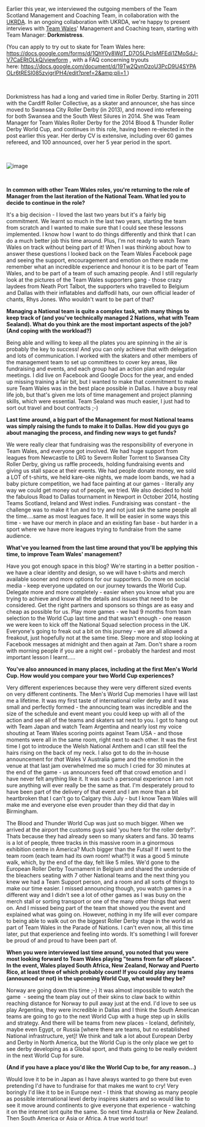 <html><body><p>Earlier this year, we interviewed the outgoing members of the Team Scotland Management and Coaching Team, in collaboration with the <a href="http://ukrda.org.uk">UKRDA</a>. In an ongoing collaboration with UKRDA, we're happy to present interviews with <a href="https://www.facebook.com/teamwalesrollerderby/">Team Wales</a>' Management and Coaching team, starting with Team Manager: <strong>Dorkmistress</strong>.

(You can apply to try out to skate for Team Wales here: <a href="https://docs.google.com/forms/d/1QhY0y8WdT_D7O5LPclsMFEdi1ZMoSdJ-V7CaERtOLkQ/viewform">https://docs.google.com/forms/d/1QhY0y8WdT_D7O5LPclsMFEdi1ZMoSdJ-V7CaERtOLkQ/viewform</a> , with a FAQ concerning tryouts here: <a href="https://docs.google.com/document/d/19Tw2QvnOzoU3PcD9U4SYPAOLr6tRESI085zvigrlPH4/edit?pref=2&amp;pli=1">https://docs.google.com/document/d/19Tw2QvnOzoU3PcD9U4SYPAOLr6tRESI085zvigrlPH4/edit?pref=2&amp;pli=1 </a>)

 

Dorkmistress has had a long and varied time in Roller Derby. Starting in 2011 with the Cardiff Roller Collective, as a skater and announcer, she has since moved to Swansea City Roller Derby (in 2013), and moved into refereeing for both Swansea and the South West Silures in 2014. She was Team Manager for Team Wales Roller Derby for the 2014 Blood &amp; Thunder Roller Derby World Cup, and continues in this role, having been re-elected in the post earlier this year. Her derby CV is extensive, including over 60 games refereed, and 100 announced, over her 5 year period in the sport.

 

<img class=" size-full aligncenter" title="wp-1458819373825" src="http://scottishrollerderbyblog.com/2016/03/wp-1458819373825.jpg" alt="image">

 

<strong>In common with other Team Wales roles, you're returning to the role of Manager from the last iteration of the National Team. What led you to decide to continue in the role? </strong>

It's a big decision - I loved the last two years but it's a fairly big commitment. We learnt so much in the last two years, starting the team from scratch and I wanted to make sure that I could see these lessons implemented. I know how I want to do things differently and think that I can do a much better job this time around. Plus, I'm not ready to watch Team Wales on track without being part of it! When I was thinking about how to answer these questions I looked back on the Team Wales Facebook page and seeing the support, encouragement and emotion on there made me remember what an incredible experience and honour it is to be part of Team Wales, and to be part of a team of such amazing people. And I still regularly look at the pictures of the Team Wales supporters gang - those crazy laydees from Neath Port Talbot, the supporters who travelled to Belgium and Dallas with their inflatables and daffodil hats, our own official leader of chants, Rhys Jones. Who wouldn't want to be part of that?

<strong>Managing a National team is quite a complex task, with many things to keep track of (and you've technically managed 2 Nations, what with Team Sealand). What do you think are the most important aspects of the job? (And coping with the workload?) </strong>

Being able and willing to keep all the plates you are spinning in the air is probably the key to success! And you can only achieve that with delegation and lots of communication. I worked with the skaters and other members of the management team to set up committees to cover key areas, like fundraising and events, and each group had an action plan and regular meetings. I did live on Facebook and Google Docs for the year, and ended up missing training a fair bit, but I wanted to make that commitment to make sure Team Wales was in the best place possible in Dallas. I have a busy real life job, but that's given me lots of time management and project planning skills, which were essential. Team Sealand was much easier, I just had to sort out travel and bout contracts ;-)

<strong>Last time around, a big part of the Management for most National teams was simply raising the funds to make it to Dallas. How did you guys go about managing the process, and finding new ways to get funds?</strong>

We were really clear that fundraising was the responsibility of everyone in Team Wales, and everyone got involved. We had huge support from leagues from Newcastle to LRG to Severn Roller Torrent to Swansea City Roller Derby, giving us raffle proceeds, holding fundraising events and giving us stall space at their events. We had people donate money, we sold a LOT of t-shirts, we held kare-oke nights, we made loom bands, we had a baby picture competition, we had face painting at our games - literally any way we could get money out of people, we tried. We also decided to hold the fabulous Road to Dallas tournament in Newport in October 2014, hosting Teams Scotland, Ireland and West indies. Fundraising was constant - the challenge was to make it fun and to try and not just ask the same people all the time....same as most leagues face. It will be easier in some ways this time - we have our merch in place and an existing fan base - but harder in a sport where we have more leagues trying to fundraise from the same audience.

<strong>What've you learned from the last time around that you'll be applying this time, to improve Team Wales' management?</strong>

Have you got enough space in this blog? We're starting in a better position - we have a clear identity and design, so we will have t-shirts and merch available sooner and more options for our supporters. Do more on social media - keep everyone updated on our journey towards the World Cup. Delegate more and more completely - easier when you know what you are trying to achieve and know all the details and issues that need to be considered. Get the right partners and sponsors so things are as easy and cheap as possible for us. Play more games - we had 9 months from team selection to the World Cup last time and that wasn't enough - one reason we were keen to kick off the National Squad selection process in the UK. Everyone's going to freak out a bit on this journey - we are all allowed a freakout, just hopefully not at the same time. Sleep more and stop looking at Facebook messages at midnight and then again at 7am. Don't share a room with morning people if you are a night owl - probably the hardest and most important lesson I learnt.....

<strong>You've also announced in many places, including at the first Men's World Cup. How would you compare your two World Cup experiences?</strong>

Very different experiences because they were very different sized events on very different continents. The Men's World Cup memories I have will last me a lifetime. It was my first taste of international roller derby and it was small and perfectly formed - the announcing team was incredible and the size of the schedule and event meant you could keep up with all of the action and see all of the teams and skaters sat next to you. I got to hang out with Team Japan and watch Team Argentina and nearly lost my voice shouting at Team Wales scoring points against Team USA - and those moments were all in the same room, right next to each other. It was the first time I got to introduce the Welsh National Anthem and I can still feel the hairs rising on the back of my neck. I also got to do the in-house announcement for *that* Wales V Australia game and the emotion in the venue at that last jam overwhelmed me so much I cried for 30 minutes at the end of the game - us announcers feed off that crowd emotion and I have never felt anything like it. It was such a personal experience I am not sure anything will ever really be the same as that. I'm desperately proud to have been part of the delivery of that event and I am more than a bit heartbroken that I can't go to Calgary this July - but I know Team Wales will make me and everyone else even prouder than they did that day in Birmingham.

The Blood and Thunder World Cup was just so much bigger. When we arrived at the airport the customs guys said 'you here for the roller derby?'. Thats because they had already seen so many skaters and fans. 30 teams is a lot of people, three tracks in this massive room in a ginormous exhibition centre in America? Much bigger than the Futsal! If I went to the team room (each team had its own room! what?!) it was a good 5 minute walk, which, by the end of the day, felt like 5 miles. We'd gone to the European Roller Derby Tournament in Belgium and shared the underside of the bleachers seating with 7 other National teams and the next thing you knew we had a Team Support person, and a room and all sorts of things to make our time easier. I missed announcing though, you watch games in a different way and I didn't see a lot of other games as I was busy on the merch stall or sorting transport or one of the many other things that went on. And I missed being part of the team that showed you the event and explained what was going on. However, nothing in my life will ever compare to being able to walk out on the biggest Roller Derby stage in the world as part of Team Wales in the Parade of Nations. I can't even now, all this time later, put that experience and feeling into words. It's something I will forever be proud of and proud to have been part of.

<strong>When you were interviewed last time around, you noted that you were most looking forward to Team Wales playing "teams from far off places". In the event, Wales played South Africa, New Zealand, Norway and Puerto Rico, at least three of which probably count! If you could play any teams (announced or not) in the upcoming World Cup, what would they be?</strong>

Norway are going down this time ;-) It was almost impossible to watch the game  - seeing the team play out of their skins to claw back to within reaching distance for Norway to pull away just at the end. I'd love to see us play Argentina, they were incredible in Dallas and I think the South American teams are going to go to the next World Cup with a huge step up in skills and strategy. And there will be teams from new places - Iceland, definitely, maybe even Egypt, or Russia [where there are teams, but no established National infrastructure, yet]! We think and talk a lot about European Derby and Derby in North America, but the World Cup is the only place we get to see derby developing as a Global sport, and thats going to be really evident in the next World Cup for sure.

<strong>(And if you have a place you'd like the World Cup to be, for any reason…)</strong>

Would love it to be in Japan as I have always wanted to go there but even pretending I'd have to fundraise for that makes me want to cry! Very boringly I'd like it to be in Europe next - I think that showing as many people as possible international level derby inspires skaters and so would like to see it move around continents to give everyone that experience - watching it on the internet isnt quite the same. So next time Australia or New Zealand. Then South America or Asia or Africa. A true world tour!</p></body></html>
